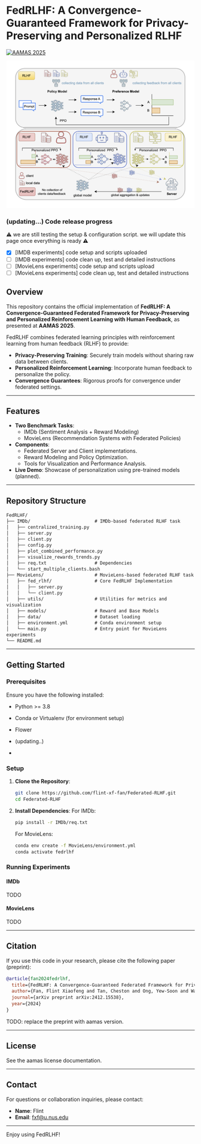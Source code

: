 # FedRLHF: A Convergence-Guaranteed Framework for Privacy-Preserving and Personalized RLHF

[![AAMAS 2025](https://img.shields.io/badge/AAMAS-2025-blue)](https://aamas2025.com)  

[![FedRLHF](FedRLHF-problem.png)](FedRLHF-problem.pdf)

### (updating...) Code release progress
⚠️ we are still testing the setup & configuration script. we will update this page once everything is ready ⚠️

- [x] [IMDB experiments] code setup and scripts uploaded
- [ ] [IMDB experiments] code clean up, test and detailed instructions
- [ ] [MovieLens experiments] code setup and scripts upload
- [ ] [MovieLens experiments] code clean up, test and detailed instructions

## Overview
This repository contains the official implementation of **FedRLHF: A Convergence-Guaranteed Federated Framework for Privacy-Preserving and Personalized Reinforcement Learning with Human Feedback**, as presented at **AAMAS 2025**. 

FedRLHF combines federated learning principles with reinforcement learning from human feedback (RLHF) to provide:

- **Privacy-Preserving Training**: Securely train models without sharing raw data between clients.
- **Personalized Reinforcement Learning**: Incorporate human feedback to personalize the policy.
- **Convergence Guarantees**: Rigorous proofs for convergence under federated settings.

---

## Features
- **Two Benchmark Tasks**:
  - IMDb (Sentiment Analysis + Reward Modeling)
  - MovieLens (Recommendation Systems with Federated Policies)
- **Components**:
  - Federated Server and Client implementations.
  - Reward Modeling and Policy Optimization.
  - Tools for Visualization and Performance Analysis.
- **Live Demo**: Showcase of personalization using pre-trained models (planned).

---

## Repository Structure

```plaintext
FedRLHF/
├── IMDb/                        # IMDb-based federated RLHF task
│   ├── centralized_training.py
│   ├── server.py
│   ├── client.py
│   ├── config.py
│   ├── plot_combined_performance.py
│   ├── visualize_rewards_trends.py
│   ├── req.txt                  # Dependencies
│   └── start_multiple_clients.bash
├── MovieLens/                   # MovieLens-based federated RLHF task
│   ├── fed_rlhf/                # Core FedRLHF Implementation
│   │   ├── server.py
│   │   └── client.py
│   ├── utils/                   # Utilities for metrics and visualization
│   ├── models/                  # Reward and Base Models
│   ├── data/                    # Dataset loading
│   ├── environment.yml          # Conda environment setup
│   └── main.py                  # Entry point for MovieLens experiments
└── README.md
```

---

## Getting Started

### Prerequisites

Ensure you have the following installed:
- Python >= 3.8
- Conda or Virtualenv (for environment setup)
- Flower
- (updating..)

- 
### Setup

1. **Clone the Repository**:
   ```bash
   git clone https://github.com/flint-xf-fan/Federated-RLHF.git
   cd Federated-RLHF
   ```

2. **Install Dependencies**:
   For IMDb:
   ```bash
   pip install -r IMDb/req.txt
   ```
   For MovieLens:
   ```bash
   conda env create -f MovieLens/environment.yml
   conda activate fedrlhf
   ```

### Running Experiments

#### IMDb
TODO

#### MovieLens
TODO

---

## Citation
If you use this code in your research, please cite the following paper (preprint):

```bibtex
@article{fan2024fedrlhf,
  title={FedRLHF: A Convergence-Guaranteed Federated Framework for Privacy-Preserving and Personalized RLHF},
  author={Fan, Flint Xiaofeng and Tan, Cheston and Ong, Yew-Soon and Wattenhofer, Roger and Ooi, Wei-Tsang},
  journal={arXiv preprint arXiv:2412.15538},
  year={2024}
}
```

TODO: replace the preprint with aamas version.

---

## License
See the aamas license documentation.

---

## Contact
For questions or collaboration inquiries, please contact:
- **Name**: Flint
- **Email**: fxf@u.nus.edu

---

Enjoy using FedRLHF!
